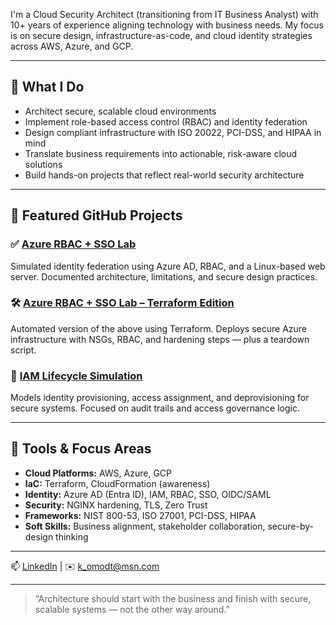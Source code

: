 I'm a Cloud Security Architect (transitioning from IT Business Analyst) with 10+ years of experience aligning technology with business needs. My focus is on secure design, infrastructure-as-code, and cloud identity strategies across AWS, Azure, and GCP.

---

## 🔐 What I Do

- Architect secure, scalable cloud environments  
- Implement role-based access control (RBAC) and identity federation  
- Design compliant infrastructure with ISO 20022, PCI-DSS, and HIPAA in mind  
- Translate business requirements into actionable, risk-aware cloud solutions  
- Build hands-on projects that reflect real-world security architecture

---

## 📌 Featured GitHub Projects

### ✅ [Azure RBAC + SSO Lab](https://github.com/karlomodt/azure-rbac-sso-demo)
Simulated identity federation using Azure AD, RBAC, and a Linux-based web server. Documented architecture, limitations, and secure design practices.

### 🛠 [Azure RBAC + SSO Lab – Terraform Edition](https://github.com/karlomodt/azure-rbac-sso-terraform-edition)
Automated version of the above using Terraform. Deploys secure Azure infrastructure with NSGs, RBAC, and hardening steps — plus a teardown script.

### 🔄 [IAM Lifecycle Simulation](https://github.com/karlomodt/iam-lifecycle-sim)
Models identity provisioning, access assignment, and deprovisioning for secure systems. Focused on audit trails and access governance logic.

---

## 🧠 Tools & Focus Areas

- **Cloud Platforms:** AWS, Azure, GCP  
- **IaC:** Terraform, CloudFormation (awareness)  
- **Identity:** Azure AD (Entra ID), IAM, RBAC, SSO, OIDC/SAML  
- **Security:** NGINX hardening, TLS, Zero Trust  
- **Frameworks:** NIST 800-53, ISO 27001, PCI-DSS, HIPAA  
- **Soft Skills:** Business alignment, stakeholder collaboration, secure-by-design thinking

---

📫 [LinkedIn](https://linkedin.com/in/karlomodt) | ✉️ k_omodt@msn.com

---

> “Architecture should start with the business and finish with secure, scalable systems — not the other way around.”
